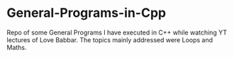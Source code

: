 # General-Programs-in-Cpp
Repo of some General Programs I have executed in C++ while watching YT lectures of Love Babbar. The topics mainly addressed were Loops and Maths.
